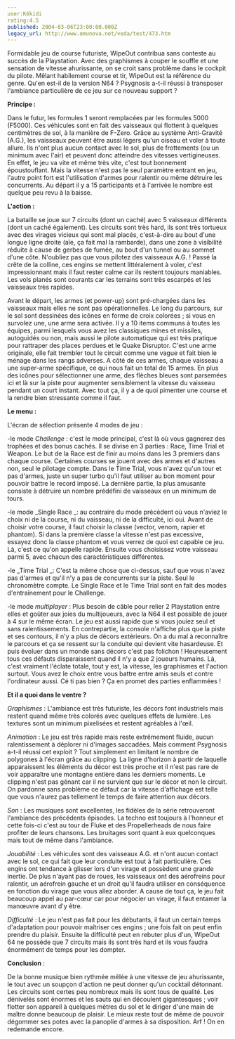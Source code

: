 ```yaml
---
user:Kékidi
rating:4.5
published: 2004-03-06T23:00:00.000Z
legacy_url: http://www.emunova.net/veda/test/473.htm
---
```

Formidable jeu de course futuriste, WipeOut contribua sans conteste au succès de la Playstation. Avec des graphismes à couper le souffle et une sensation de vitesse ahurissante, on se croit sans problème dans le cockpit du pilote. Mêlant habilement course et tir, WipeOut est la référence du genre. Qu'en est-il de la version N64 ? Psygnosis a-t-il réussi à transposer l'ambiance particulière de ce jeu sur ce nouveau support ?  

  

**Principe :**  

Dans le futur, les formules 1 seront remplacées par les formules 5000 (F5000). Ces véhicules sont en fait des vaisseaux qui flottent à quelques centimètres de sol, à la manière de F-Zero. Grâce au système Anti-Gravité (A.G.), les vaisseaux peuvent être aussi légers qu'un oiseau et voler à toute allure. Ils n'ont plus aucun contact avec le sol, plus de frottements (ou un minimum avec l'air) et peuvent donc atteindre des vitesses vertigineuses. En effet, le jeu va vite et même très vite, c'est tout bonnement époustouflant. Mais la vitesse n'est pas le seul paramètre entrant en jeu, l'autre point fort est l'utilisation d'armes pour ralentir ou même détruire les concurrents. Au départ il y a 15 participants et à l'arrivée le nombre est quelque peu revu à la baisse.  

  

**L'action :**  

La bataille se joue sur 7 circuits (dont un caché) avec 5 vaisseaux différents (dont un caché également). Les circuits sont très hard, ils sont très tortueux avec des virages vicieux qui sont mal placés, c'est-à-dire au bout d'une longue ligne droite (aïe, ça fait mal la rambarde), dans une zone à visibilité réduite à cause de gerbes de fumée, au bout d'un tunnel ou au sommet d'une côte. N'oubliez pas que vous pilotez des vaisseaux A.G. ! Passé la crête de la colline, ces engins se mettent littéralement à voler, c'est impressionnant mais il faut rester calme car ils restent toujours maniables. Les vols planés sont courants car les terrains sont très escarpés et les vaisseaux très rapides.  

Avant le départ, les armes (et power-up) sont pré-chargées dans les vaisseaux mais elles ne sont pas opérationnelles. Le long du parcours, sur le sol sont dessinées des icônes en forme de croix colorées ; si vous en survolez une, une arme sera activée. Il y a 10 items communs à toutes les équipes, parmi lesquels vous avez les classiques mines et missiles, autoguidés ou non, mais aussi le pilote automatique qui est très pratique pour rattraper des places perdues et le Quake Disruptor. C'est une arme originale, elle fait trembler tout le circuit comme une vague et fait bien le ménage dans les rangs adverses. A côté de ces armes, chaque vaisseau a une super-arme spécifique, ce qui nous fait un total de 15 armes. En plus des icônes pour sélectionner une arme, des flèches bleues sont parsemées ici et là sur la piste pour augmenter sensiblement la vitesse du vaisseau pendant un court instant. Avec tout ça, il y a de quoi pimenter une course et la rendre bien stressante comme il faut.  

  

**Le menu :**  

L'écran de sélection présente 4 modes de jeu :  

-le mode _Challenge_ : c'est le mode principal, c'est là où vous gagnerez des trophées et des bonus cachés. Il se divise en 3 parties : Race, Time Trial et Weapon. Le but de la Race est de finir au moins dans les 3 premiers dans chaque course. Certaines courses se jouent avec des armes et d'autres non, seul le pilotage compte. Dans le Time Trial, vous n'avez qu'un tour et pas d'armes, juste un super turbo qu'il faut utiliser au bon moment pour pouvoir battre le record imposé. La dernière partie, la plus amusante consiste à détruire un nombre prédéfini de vaisseaux en un minimum de tours.  

-le mode _Single Race _: au contraire du mode précédent où vous n'aviez le choix ni de la course, ni du vaisseau, ni de la difficulté, ici oui. Avant de choisir votre course, il faut choisir la classe (vector, venom, rapier et phantom). Si dans la première classe la vitesse n'est pas excessive, essayez donc la classe phantom et vous verrez de quoi est capable ce jeu. Là, c'est ce qu'on appelle rapide. Ensuite vous choisissez votre vaisseau parmi 5, avec chacun des caractéristiques différentes.  

-le _Time Trial _: C'est la même chose que ci-dessus, sauf que vous n'avez pas d'armes et qu'il n'y a pas de concurrents sur la piste. Seul le chronomètre compte. Le Single Race et le Time Trial sont en fait des modes d'entraînement pour le Challenge.  

-le mode _multiplayer_ : Plus besoin de câble pour relier 2 Playstation entre elles et goûter aux joies du multijoueurs, avec la N64 il est possible de jouer à 4 sur le même écran. Le jeu est aussi rapide que si vous jouiez seul et sans ralentissements. En contrepartie, la console n'affiche plus que la piste et ses contours, il n'y a plus de décors extérieurs. On a du mal à reconnaître le parcours et ça se ressent sur la conduite qui devient vite hasardeuse. Et puis évoluer dans un monde sans décors c'est pas folichon ! Heureusement tous ces défauts disparaissent quand il n'y a que 2 joueurs humains. Là, c'est vraiment l'éclate totale, tout y est, la vitesse, les graphismes et l'action surtout. Vous avez le choix entre vous battre entre amis seuls et contre l'ordinateur aussi. Cé ti pas bien ? Ça en promet des parties enflammées !  

  

**Et il a quoi dans le ventre ?**  

_Graphismes_ : L'ambiance est très futuriste, les décors font industriels mais restent quand même très colorés avec quelques effets de lumière. Les textures sont un minimum pixelisées et restent agréables à l'œil.   

_Animation_ : Le jeu est très rapide mais reste extrêmement fluide, aucun ralentissement à déplorer ni d'images saccadées. Mais comment Psygnosis a-t-il réussi cet exploit ? Tout simplement en limitant le nombre de polygones à l'écran grâce au clipping. La ligne d'horizon à partir de laquelle apparaissent les éléments du décor est très proche et il n'est pas rare de voir apparaître une montagne entière dans les derniers moments. Le clipping n'est pas gênant car il ne survient que sur le décor et non le circuit. On pardonne sans problème ce défaut car la vitesse d'affichage est telle que vous n'aurez pas tellement le temps de faire attention aux décors.  

_Son_ : Les musiques sont excellentes, les fidèles de la série retrouveront l'ambiance des précédents épisodes. La techno est toujours à l'honneur et cette fois-ci c'est au tour de Fluke et des Propellerheads de nous faire profiter de leurs chansons. Les bruitages sont quant à eux quelconques mais tout de même dans l'ambiance.  

_Jouabilité_ : Les véhicules sont des vaisseaux A.G. et n'ont aucun contact avec le sol, ce qui fait que leur conduite est tout à fait particulière. Ces engins ont tendance à glisser lors d'un virage et possèdent une grande inertie. De plus n'ayant pas de roues, les vaisseaux ont des aérofreins pour ralentir, un aérofrein gauche et un droit qu'il faudra utiliser en conséquence en fonction du virage que vous allez aborder. A cause de tout ça, le jeu fait beaucoup appel au par-cœur car pour négocier un virage, il faut entamer la manœuvre avant d'y être.  

_Difficulté_ : Le jeu n'est pas fait pour les débutants, il faut un certain temps d'adaptation pour pouvoir maîtriser ces engins ; une fois fait on peut enfin prendre du plaisir. Ensuite la difficulté peut en rebuter plus d'un, WipeOut 64 ne possède que 7 circuits mais ils sont très hard et ils vous faudra énormément de temps pour les dompter.  

  

**Conclusion** :  

De la bonne musique bien rythmée mêlée à une vitesse de jeu ahurissante, le tout avec un soupçon d'action ne peut donner qu'un cocktail détonnant. Les circuits sont certes peu nombreux mais ils sont tous de qualité. Les dénivelés sont énormes et les sauts qui en découlent gigantesques ; voir flotter son appareil à quelques mètres du sol et le diriger d'une main de maître donne beaucoup de plaisir. Le mieux reste tout de même de pouvoir dégommer ses potes avec la panoplie d'armes à sa disposition. Arf ! On en redemande encore.